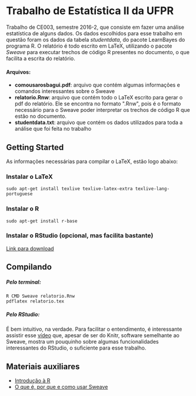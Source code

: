 # Trabalho de Estatística II da UFPR
Trabalho de CE003, semestre 2016-2, que consiste em fazer uma análise estatística de alguns dados. Os dados escolhidos para esse trabalho em questão foram os dados da tabela <em>studentdata</em>, do pacote LearnBayes do programa R. O relatório é todo escrito em LaTeX, utilizando o pacote <em>Sweave</em> para executar trechos de código R presentes no documento, o que facilita a escrita do relatório.


#### Arquivos:

- **comousarosbagui.pdf**: arquivo que contém algumas informações e comandos interessantes sobre o Sweave
- **relatorio.Rnw**: arquivo que contém todo o LaTeX escrito para gerar o pdf do relatório. Ele se encontra no formato ".Rnw", pois é o formato necessário para o Sweave poder interpretar os trechos de código R que estão no documento.
- **studentdata.txt**: arquivo que contém os dados utilizados para toda a análise que foi feita no trabalho

## Getting Started
As informações necessárias para compilar o LaTeX, estão logo abaixo:

### Instalar o LaTeX
```
sudo apt-get install texlive texlive-latex-extra texlive-lang-portuguese
```

### Instalar o R
```
sudo apt-get install r-base
```

### Instalar o RStudio (opcional, mas facilita bastante)
[Link para download](https://www.rstudio.com/products/rstudio/download3/)

## Compilando
##### Pelo terminal:
```
R CMD Sweave relatorio.Rnw
pdflatex relatorio.tex
```

##### Pelo RStudio:
É bem intuitivo, na verdade. Para facilitar o entendimento, é interessante assistir esse [vídeo](http://cdn.screenr.com/video/8352c25b-7324-4134-970b-b7c427381adb.mp4) que, apesar de ser do Knitr, software semelhante ao Sweave, mostra um pouquinho sobre algumas funcionalidades interessantes do RStudio, o suficiente para esse trabalho.  

## Materiais auxiliares
- [Introdução à R](http://leg.ufpr.br/~paulojus/embrapa/Rembrapa/Rembrapa.pdf)
- [O que é, por que e como usar Sweave](http://www.leg.ufpr.br/~paulojus/embrapa/Rembrapa/Rembrapase35.html)
